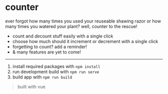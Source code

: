 # counter
ever forgot how many times you used your reuseable shawing razor or how many times you watered your plant? well, counter to the rescue!

- count and *de*count stuff easily with a single click
- choose how much should it increment or decrement with a single click
- forgetting to count? add a reminder!
- & many features are yet to come!
---
 1. install required packages with `npm install`
 2. run development build with `npm run serve`
 3. build app with `npm run build`

> built with vue
